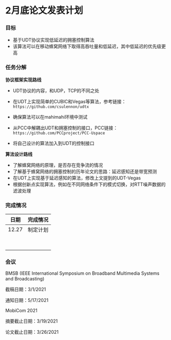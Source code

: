 # 2月底论文发表计划

### 目标

- 基于UDT协议实现低延迟的拥塞控制算法
- 该算法可以在移动蜂窝网络下取得高吞吐量和低延迟，其中低延迟的优先级更高

### 任务分解

**协议框架实现路线**

- UDT协议的内容，和UDP，TCP的不同之处
- 在UDT上实现简单的CUBIC和Vegas等算法，参考链接：`https://github.com/csulennon/udtx`
- 确保算法可以在mahimahi环境中测试
- 从PCC中解耦出UDT和拥塞控制的接口，PCC链接：`https://github.com/PCCproject/PCC-Uspace`

- 将自己设计的算法加入到UDT的控制接口

**算法设计路线**

- 了解蜂窝网络的原理，是否存在竞争流的情况
- 了解基于蜂窝网络的拥塞控制的历年论文的思路：延迟感知还是带宽预测 
- 在UDT上实现基于延迟感知的算法，修改上文提到的UDT-Vegas
- 根据创新点实现算法，例如在不同网络条件下的模式切换，对RTT噪声数据的滤波处理

### 完成情况

| 日期  | 完成情况 |
| ----- | -------- |
| 12.27 | 制定计划 |
|       |          |
|       |          |
|       |          |
|       |          |
|       |          |
|       |          |
|       |          |
|       |          |

### 会议

BMSB (IEEE International Symposium on Broadband Multimedia Systems and Broadcasting)

截稿日期：3/1/2021

通知日期：5/17/2021

MobiCom 2021

摘要截止日期：3/19/2021

论文截止日期：3/26/2021